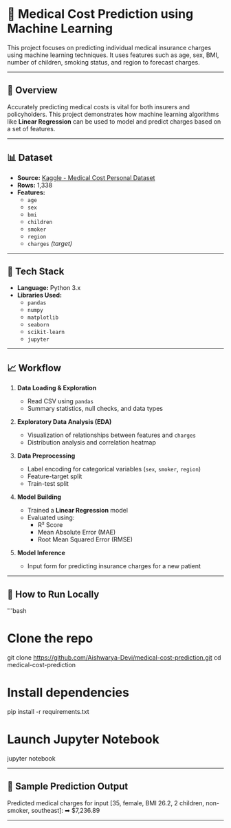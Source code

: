 
# 🏥 Medical Cost Prediction using Machine Learning

This project focuses on predicting individual medical insurance charges using machine learning techniques. It uses features such as age, sex, BMI, number of children, smoking status, and region to forecast charges.

---

## 📌 Overview

Accurately predicting medical costs is vital for both insurers and policyholders. This project demonstrates how machine learning algorithms like **Linear Regression** can be used to model and predict charges based on a set of features.

---

## 📊 Dataset

- **Source:** [Kaggle - Medical Cost Personal Dataset](https://www.kaggle.com/datasets/mirichoi0218/insurance)
- **Rows:** 1,338
- **Features:**
  - `age`
  - `sex`
  - `bmi`
  - `children`
  - `smoker`
  - `region`
  - `charges` *(target)*

---

## 🧰 Tech Stack

- **Language:** Python 3.x
- **Libraries Used:**
  - `pandas`
  - `numpy`
  - `matplotlib`
  - `seaborn`
  - `scikit-learn`
  - `jupyter`

---

## 📈 Workflow

1. **Data Loading & Exploration**
   - Read CSV using `pandas`
   - Summary statistics, null checks, and data types

2. **Exploratory Data Analysis (EDA)**
   - Visualization of relationships between features and `charges`
   - Distribution analysis and correlation heatmap

3. **Data Preprocessing**
   - Label encoding for categorical variables (`sex`, `smoker`, `region`)
   - Feature-target split
   - Train-test split

4. **Model Building**
   - Trained a **Linear Regression** model
   - Evaluated using:
     - R² Score
     - Mean Absolute Error (MAE)
     - Root Mean Squared Error (RMSE)

5. **Model Inference**
   - Input form for predicting insurance charges for a new patient

---

## 🚀 How to Run Locally
'''bash
# Clone the repo
git clone https://github.com/Aishwarya-Devi/medical-cost-prediction.git
cd medical-cost-prediction


# Install dependencies
pip install -r requirements.txt

# Launch Jupyter Notebook
jupyter notebook

---
## 🧪 Sample Prediction Output

Predicted medical charges for input [35, female, BMI 26.2, 2 children, non-smoker, southeast]:
➡ $7,236.89

---

